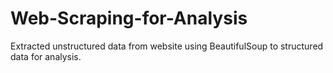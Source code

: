 # Web-Scraping-for-Analysis
Extracted unstructured data from website using BeautifulSoup to structured data for analysis.
